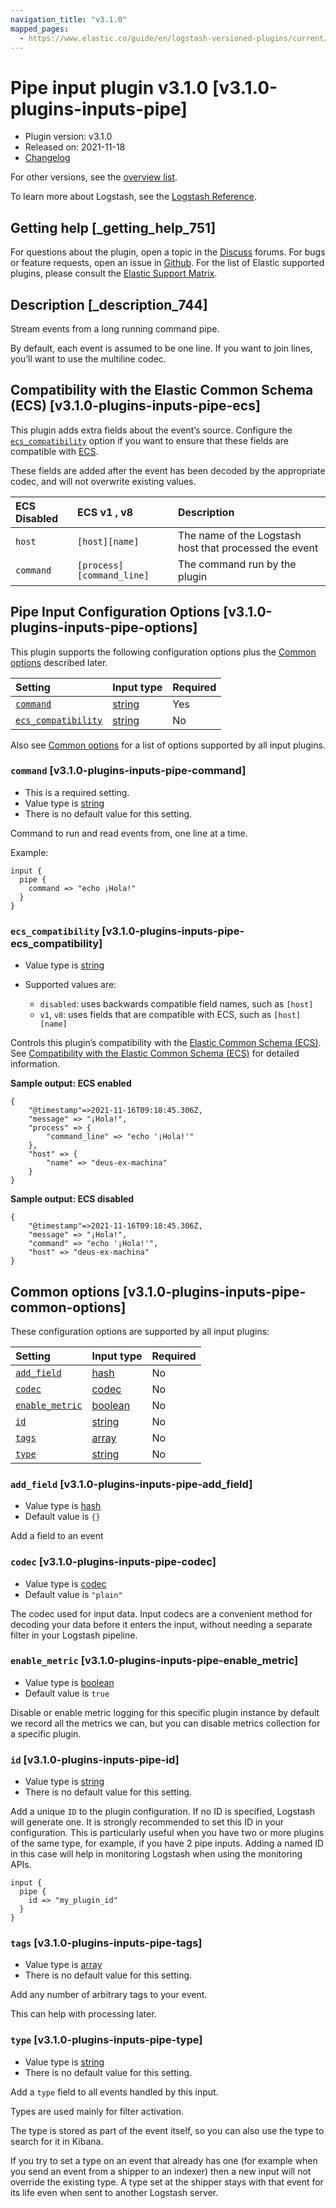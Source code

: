 ```yaml
---
navigation_title: "v3.1.0"
mapped_pages:
  - https://www.elastic.co/guide/en/logstash-versioned-plugins/current/v3.1.0-plugins-inputs-pipe.html
---
```


# Pipe input plugin v3.1.0 [v3.1.0-plugins-inputs-pipe]

* Plugin version: v3.1.0
* Released on: 2021-11-18
* [Changelog](https://github.com/logstash-plugins/logstash-input-pipe/blob/v3.1.0/CHANGELOG.md)

For other versions, see the [overview list](input-pipe-index.md).

To learn more about Logstash, see the [Logstash Reference](https://www.elastic.co/guide/en/logstash/current/index.html).

## Getting help [_getting_help_751]

For questions about the plugin, open a topic in the [Discuss](http://discuss.elastic.co) forums. For bugs or feature requests, open an issue in [Github](https://github.com/logstash-plugins/logstash-input-pipe). For the list of Elastic supported plugins, please consult the [Elastic Support Matrix](https://www.elastic.co/support/matrix#matrix_logstash_plugins).

## Description [_description_744]

Stream events from a long running command pipe.

By default, each event is assumed to be one line. If you want to join lines, you’ll want to use the multiline codec.

## Compatibility with the Elastic Common Schema (ECS) [v3.1.0-plugins-inputs-pipe-ecs]

This plugin adds extra fields about the event’s source. Configure the [`ecs_compatibility`](v3-1-0-plugins-inputs-pipe.md#v3.1.0-plugins-inputs-pipe-ecs_compatibility) option if you want to ensure that these fields are compatible with [ECS](https://www.elastic.co/guide/en/ecs/current).

These fields are added after the event has been decoded by the appropriate codec, and will not overwrite existing values.

| ECS Disabled | ECS v1 , v8 | Description |
| :- | :- | :- |
| `host` | `[host][name]` | The name of the Logstash host that processed the event |
| `command` | `[process][command_line]` | The command run by the plugin |

## Pipe Input Configuration Options [v3.1.0-plugins-inputs-pipe-options]

This plugin supports the following configuration options plus the [Common options](v3-1-0-plugins-inputs-pipe.md#v3.1.0-plugins-inputs-pipe-common-options) described later.

| Setting | Input type | Required |
| :- | :- | :- |
| [`command`](v3-1-0-plugins-inputs-pipe.md#v3.1.0-plugins-inputs-pipe-command) | [string](/lsr/value-types.md#string) | Yes |
| [`ecs_compatibility`](v3-1-0-plugins-inputs-pipe.md#v3.1.0-plugins-inputs-pipe-ecs_compatibility) | [string](/lsr/value-types.md#string) | No |

Also see [Common options](v3-1-0-plugins-inputs-pipe.md#v3.1.0-plugins-inputs-pipe-common-options) for a list of options supported by all input plugins.

### `command` [v3.1.0-plugins-inputs-pipe-command]

* This is a required setting.
* Value type is [string](/lsr/value-types.md#string)
* There is no default value for this setting.

Command to run and read events from, one line at a time.

Example:

```
input {
  pipe {
    command => "echo ¡Hola!"
  }
}
```

### `ecs_compatibility` [v3.1.0-plugins-inputs-pipe-ecs_compatibility]

* Value type is [string](/lsr/value-types.md#string)

* Supported values are:

  * `disabled`: uses backwards compatible field names, such as `[host]`
  * `v1`, `v8`: uses fields that are compatible with ECS, such as `[host][name]`

Controls this plugin’s compatibility with the [Elastic Common Schema (ECS)](https://www.elastic.co/guide/en/ecs/current). See [Compatibility with the Elastic Common Schema (ECS)](v3-1-0-plugins-inputs-pipe.md#v3.1.0-plugins-inputs-pipe-ecs) for detailed information.

**Sample output: ECS enabled**

```
{
    "@timestamp"=>2021-11-16T09:18:45.306Z,
    "message" => "¡Hola!",
    "process" => {
        "command_line" => "echo '¡Hola!'"
    },
    "host" => {
        "name" => "deus-ex-machina"
    }
}
```

**Sample output: ECS disabled**

```
{
    "@timestamp"=>2021-11-16T09:18:45.306Z,
    "message" => "¡Hola!",
    "command" => "echo '¡Hola!'",
    "host" => "deus-ex-machina"
}
```

## Common options [v3.1.0-plugins-inputs-pipe-common-options]

These configuration options are supported by all input plugins:

| Setting | Input type | Required |
| :- | :- | :- |
| [`add_field`](v3-1-0-plugins-inputs-pipe.md#v3.1.0-plugins-inputs-pipe-add_field) | [hash](/lsr/value-types.md#hash) | No |
| [`codec`](v3-1-0-plugins-inputs-pipe.md#v3.1.0-plugins-inputs-pipe-codec) | [codec](/lsr/value-types.md#codec) | No |
| [`enable_metric`](v3-1-0-plugins-inputs-pipe.md#v3.1.0-plugins-inputs-pipe-enable_metric) | [boolean](/lsr/value-types.md#boolean) | No |
| [`id`](v3-1-0-plugins-inputs-pipe.md#v3.1.0-plugins-inputs-pipe-id) | [string](/lsr/value-types.md#string) | No |
| [`tags`](v3-1-0-plugins-inputs-pipe.md#v3.1.0-plugins-inputs-pipe-tags) | [array](/lsr/value-types.md#array) | No |
| [`type`](v3-1-0-plugins-inputs-pipe.md#v3.1.0-plugins-inputs-pipe-type) | [string](/lsr/value-types.md#string) | No |

### `add_field` [v3.1.0-plugins-inputs-pipe-add_field]

* Value type is [hash](/lsr/value-types.md#hash)
* Default value is `{}`

Add a field to an event

### `codec` [v3.1.0-plugins-inputs-pipe-codec]

* Value type is [codec](/lsr/value-types.md#codec)
* Default value is `"plain"`

The codec used for input data. Input codecs are a convenient method for decoding your data before it enters the input, without needing a separate filter in your Logstash pipeline.

### `enable_metric` [v3.1.0-plugins-inputs-pipe-enable_metric]

* Value type is [boolean](/lsr/value-types.md#boolean)
* Default value is `true`

Disable or enable metric logging for this specific plugin instance by default we record all the metrics we can, but you can disable metrics collection for a specific plugin.

### `id` [v3.1.0-plugins-inputs-pipe-id]

* Value type is [string](/lsr/value-types.md#string)
* There is no default value for this setting.

Add a unique `ID` to the plugin configuration. If no ID is specified, Logstash will generate one. It is strongly recommended to set this ID in your configuration. This is particularly useful when you have two or more plugins of the same type, for example, if you have 2 pipe inputs. Adding a named ID in this case will help in monitoring Logstash when using the monitoring APIs.

```
input {
  pipe {
    id => "my_plugin_id"
  }
}
```

### `tags` [v3.1.0-plugins-inputs-pipe-tags]

* Value type is [array](/lsr/value-types.md#array)
* There is no default value for this setting.

Add any number of arbitrary tags to your event.

This can help with processing later.

### `type` [v3.1.0-plugins-inputs-pipe-type]

* Value type is [string](/lsr/value-types.md#string)
* There is no default value for this setting.

Add a `type` field to all events handled by this input.

Types are used mainly for filter activation.

The type is stored as part of the event itself, so you can also use the type to search for it in Kibana.

If you try to set a type on an event that already has one (for example when you send an event from a shipper to an indexer) then a new input will not override the existing type. A type set at the shipper stays with that event for its life even when sent to another Logstash server.
